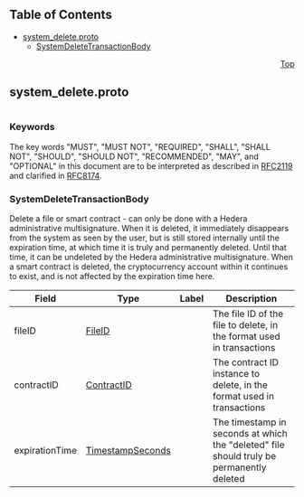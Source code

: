 ## Table of Contents

- [system_delete.proto](#system_delete-proto)
    - [SystemDeleteTransactionBody](#proto-SystemDeleteTransactionBody)
  



<a name="system_delete-proto"></a>
<p align="right"><a href="#top">Top</a></p>

## system_delete.proto
#

### Keywords
The key words "MUST", "MUST NOT", "REQUIRED", "SHALL", "SHALL NOT",
"SHOULD", "SHOULD NOT", "RECOMMENDED", "MAY", and "OPTIONAL" in this
document are to be interpreted as described in
[RFC2119](https://www.ietf.org/rfc/rfc2119) and clarified in
[RFC8174](https://www.ietf.org/rfc/rfc8174).


<a name="proto-SystemDeleteTransactionBody"></a>

### SystemDeleteTransactionBody
Delete a file or smart contract - can only be done with a Hedera administrative multisignature.
When it is deleted, it immediately disappears from the system as seen by the user, but is still
stored internally until the expiration time, at which time it is truly and permanently deleted.
Until that time, it can be undeleted by the Hedera administrative multisignature. When a smart
contract is deleted, the cryptocurrency account within it continues to exist, and is not affected
by the expiration time here.


| Field | Type | Label | Description |
| ----- | ---- | ----- | ----------- |
| fileID | [FileID](#proto-FileID) |  | The file ID of the file to delete, in the format used in transactions |
| contractID | [ContractID](#proto-ContractID) |  | The contract ID instance to delete, in the format used in transactions |
| expirationTime | [TimestampSeconds](#proto-TimestampSeconds) |  | The timestamp in seconds at which the "deleted" file should truly be permanently deleted |





 <!-- end messages -->

 <!-- end enums -->

 <!-- end HasExtensions -->

 <!-- end services -->


